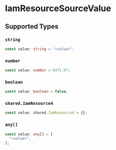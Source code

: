 # IamResourceSourceValue


## Supported Types

### `string`

```typescript
const value: string = "<value>";
```

### `number`

```typescript
const value: number = 6471.97;
```

### `boolean`

```typescript
const value: boolean = false;
```

### `shared.IamResource4`

```typescript
const value: shared.IamResource4 = {};
```

### `any[]`

```typescript
const value: any[] = [
  "<value>",
];
```

